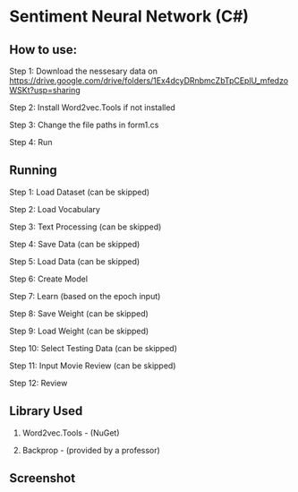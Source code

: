 # Sentiment Neural Network (C#)

## How to use:

Step 1: Download the nessesary data on https://drive.google.com/drive/folders/1Ex4dcyDRnbmcZbTpCEplU_mfedzoWSKt?usp=sharing 

Step 2: Install Word2vec.Tools if not installed

Step 3: Change the file paths in form1.cs

Step 4: Run

## Running

Step 1: Load Dataset (can be skipped)

Step 2: Load Vocabulary

Step 3: Text Processing (can be skipped)

Step 4: Save Data (can be skipped)

Step 5: Load Data (can be skipped)

Step 6: Create Model

Step 7: Learn (based on the epoch input)

Step 8: Save Weight (can be skipped)

Step 9: Load Weight (can be skipped)

Step 10: Select Testing Data (can be skipped)

Step 11: Input Movie Review (can be skipped)

Step 12: Review

## Library Used

1. Word2vec.Tools - (NuGet)

2. Backprop - (provided by a professor)

## Screenshot

